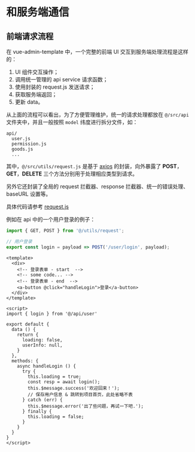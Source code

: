 # 和服务端通信

## 前端请求流程

在 vue-admin-template 中，一个完整的前端 UI 交互到服务端处理流程是这样的：

1. UI 组件交互操作；
2. 调用统一管理的 api service 请求函数；
3. 使用封装的 request.js 发送请求；
4. 获取服务端返回；
5. 更新 data。

从上面的流程可以看出，为了方便管理维护，统一的请求处理都放在 `@/src/api` 文件夹中，并且一般按照 `model` 纬度进行拆分文件，如：

```
api/
  user.js
  permission.js
  goods.js
  ...
```

其中，`@/src/utils/request.js` 是基于 [axios](https://github.com/axios/axios) 的封装，向外暴露了 **POST**，**GET**，**DELETE** 三个方法分别用于处理相应类型到请求。

另外它还封装了全局的 request 拦截器、response 拦截器、统一的错误处理、baseURL 设置等。

具体代码请参考 [request.js](https://github.com/wencaizhang/vue-admin-template/blob/master/src/utils/request.js)

例如在 api 中的一个用户登录的例子：

```js
import { GET, POST } from '@/utils/request';

// 用户登录
export const login = payload => POST('/user/login', payload);
```

```vue
<template>
  <div>
    <!-- 登录表单 - start  -->
    <!-- some code... -->
    <!-- 登录表单 - end  -->
    <a-button @click="handleLogin">登录</a-button>
  </div>
</template>

<script>
import { login } from '@/api/user'

export default {
  data () {
    return {
      loading: false,
      userInfo: null,
    }
  },
  methods: {
    async handleLogin () {
      try {
        this.loading = true;
        const resp = await login();
        this.$message.success('欢迎回来！');
        // 保存用户信息 & 跳转到项目首页，此处省略不表
      } catch (err) {
        this.$message.error('出了些问题，再试一下吧.');
      } finally {
        this.loading = false;
      }
    }
  }
}
</script>
```